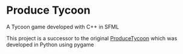 # Produce Tycoon
A Tycoon game developed with C++ in SFML

This project is a successor to the original [ProduceTycoon](https://github.com/Mr0o/ProduceTycoon) which was developed in Python using pygame